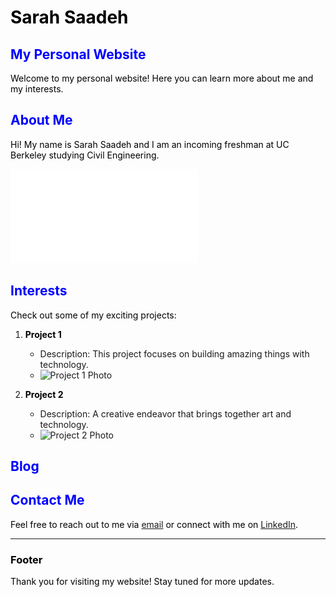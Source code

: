 # Sarah Saadeh 
## My Personal Website

Welcome to my personal website! Here you can learn more about me and my interests.

## About Me

Hi! My name is Sarah Saadeh and I am an incoming freshman at UC Berkeley studying Civil Engineering. 

![Profile Photo](DSC05803.pdf)

## Interests 

Check out some of my exciting projects:

1. **Project 1**
   - Description: This project focuses on building amazing things with technology.
   - ![Project 1 Photo](insert_project1_photo_url_here)

2. **Project 2**
   - Description: A creative endeavor that brings together art and technology.
   - ![Project 2 Photo](insert_project2_photo_url_here)

## Blog



## Contact Me

Feel free to reach out to me via [email](sarahsaadeh@berkeley.edu) or connect with me on [LinkedIn](insert_linkedin_url_here).

---

### Footer

Thank you for visiting my website! Stay tuned for more updates.

<style>
  /* Style for different color fonts */
  h1 {
    color:  #000000; /* Black */
  }

  h2 {
     color: #0000FF; /* Blue */
  }

  h3 {
    color: #000000; /* Black */
  }

  p {
     color:  #000000; /* Black */
  }
</style>
